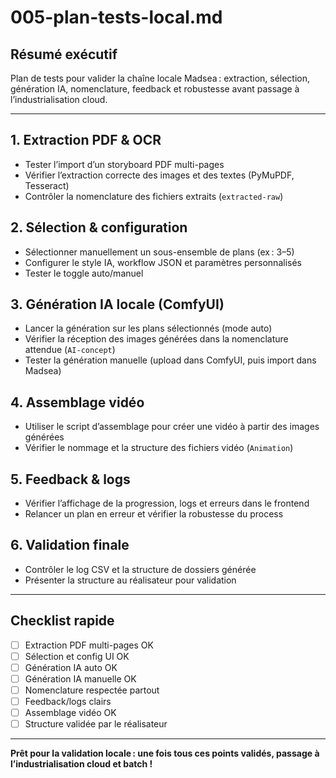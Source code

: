 # 005-plan-tests-local.md

## Résumé exécutif
Plan de tests pour valider la chaîne locale Madsea : extraction, sélection, génération IA, nomenclature, feedback et robustesse avant passage à l’industrialisation cloud.

---

## 1. Extraction PDF & OCR
- Tester l’import d’un storyboard PDF multi-pages
- Vérifier l’extraction correcte des images et des textes (PyMuPDF, Tesseract)
- Contrôler la nomenclature des fichiers extraits (`extracted-raw`)

## 2. Sélection & configuration
- Sélectionner manuellement un sous-ensemble de plans (ex : 3–5)
- Configurer le style IA, workflow JSON et paramètres personnalisés
- Tester le toggle auto/manuel

## 3. Génération IA locale (ComfyUI)
- Lancer la génération sur les plans sélectionnés (mode auto)
- Vérifier la réception des images générées dans la nomenclature attendue (`AI-concept`)
- Tester la génération manuelle (upload dans ComfyUI, puis import dans Madsea)

## 4. Assemblage vidéo
- Utiliser le script d’assemblage pour créer une vidéo à partir des images générées
- Vérifier le nommage et la structure des fichiers vidéo (`Animation`)

## 5. Feedback & logs
- Vérifier l’affichage de la progression, logs et erreurs dans le frontend
- Relancer un plan en erreur et vérifier la robustesse du process

## 6. Validation finale
- Contrôler le log CSV et la structure de dossiers générée
- Présenter la structure au réalisateur pour validation

---

## Checklist rapide
- [ ] Extraction PDF multi-pages OK
- [ ] Sélection et config UI OK
- [ ] Génération IA auto OK
- [ ] Génération IA manuelle OK
- [ ] Nomenclature respectée partout
- [ ] Feedback/logs clairs
- [ ] Assemblage vidéo OK
- [ ] Structure validée par le réalisateur

---

**Prêt pour la validation locale : une fois tous ces points validés, passage à l’industrialisation cloud et batch !**
